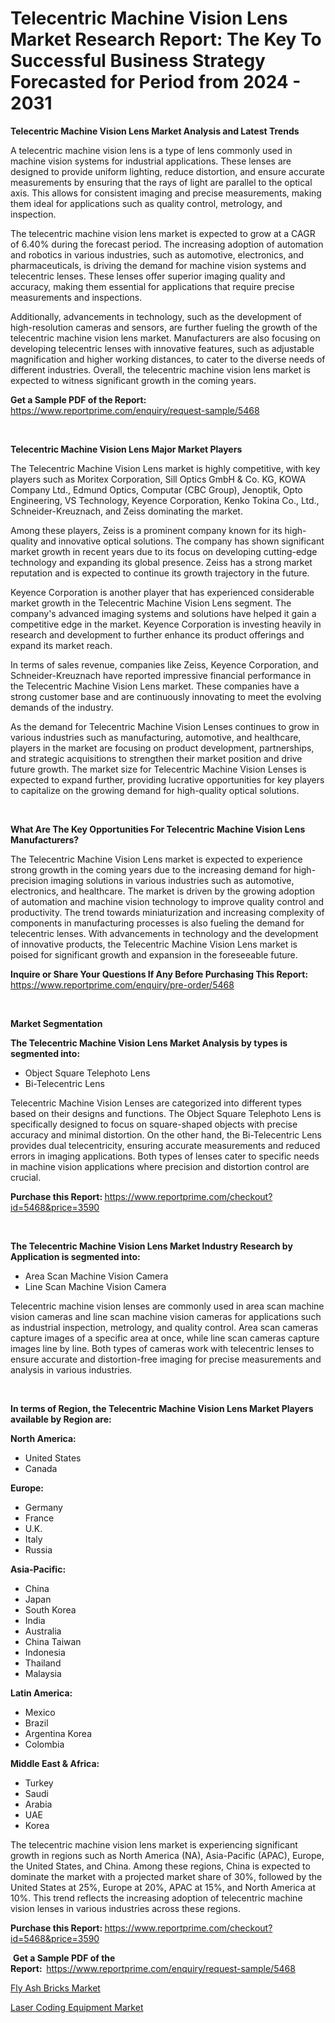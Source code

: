 <p><h1>Telecentric Machine Vision Lens Market Research Report: The Key To Successful Business Strategy Forecasted for Period from 2024 - 2031</h1></p><p><strong>Telecentric Machine Vision Lens Market Analysis and Latest Trends</strong></p>
<p><p>A telecentric machine vision lens is a type of lens commonly used in machine vision systems for industrial applications. These lenses are designed to provide uniform lighting, reduce distortion, and ensure accurate measurements by ensuring that the rays of light are parallel to the optical axis. This allows for consistent imaging and precise measurements, making them ideal for applications such as quality control, metrology, and inspection.</p><p>The telecentric machine vision lens market is expected to grow at a CAGR of 6.40% during the forecast period. The increasing adoption of automation and robotics in various industries, such as automotive, electronics, and pharmaceuticals, is driving the demand for machine vision systems and telecentric lenses. These lenses offer superior imaging quality and accuracy, making them essential for applications that require precise measurements and inspections.</p><p>Additionally, advancements in technology, such as the development of high-resolution cameras and sensors, are further fueling the growth of the telecentric machine vision lens market. Manufacturers are also focusing on developing telecentric lenses with innovative features, such as adjustable magnification and higher working distances, to cater to the diverse needs of different industries. Overall, the telecentric machine vision lens market is expected to witness significant growth in the coming years.</p></p>
<p><strong>Get a Sample PDF of the Report:&nbsp;</strong> <a href="https://www.reportprime.com/enquiry/request-sample/5468">https://www.reportprime.com/enquiry/request-sample/5468</a></p>
<p>&nbsp;</p>
<p><strong>Telecentric Machine Vision Lens Major Market Players</strong></p>
<p><p>The Telecentric Machine Vision Lens market is highly competitive, with key players such as Moritex Corporation, Sill Optics GmbH & Co. KG, KOWA Company Ltd., Edmund Optics, Computar (CBC Group), Jenoptik, Opto Engineering, VS Technology, Keyence Corporation, Kenko Tokina Co., Ltd., Schneider-Kreuznach, and Zeiss dominating the market.</p><p>Among these players, Zeiss is a prominent company known for its high-quality and innovative optical solutions. The company has shown significant market growth in recent years due to its focus on developing cutting-edge technology and expanding its global presence. Zeiss has a strong market reputation and is expected to continue its growth trajectory in the future.</p><p>Keyence Corporation is another player that has experienced considerable market growth in the Telecentric Machine Vision Lens segment. The company's advanced imaging systems and solutions have helped it gain a competitive edge in the market. Keyence Corporation is investing heavily in research and development to further enhance its product offerings and expand its market reach.</p><p>In terms of sales revenue, companies like Zeiss, Keyence Corporation, and Schneider-Kreuznach have reported impressive financial performance in the Telecentric Machine Vision Lens market. These companies have a strong customer base and are continuously innovating to meet the evolving demands of the industry.</p><p>As the demand for Telecentric Machine Vision Lenses continues to grow in various industries such as manufacturing, automotive, and healthcare, players in the market are focusing on product development, partnerships, and strategic acquisitions to strengthen their market position and drive future growth. The market size for Telecentric Machine Vision Lenses is expected to expand further, providing lucrative opportunities for key players to capitalize on the growing demand for high-quality optical solutions.</p></p>
<p>&nbsp;</p>
<p><strong>What Are The Key Opportunities For Telecentric Machine Vision Lens Manufacturers?</strong></p>
<p><p>The Telecentric Machine Vision Lens market is expected to experience strong growth in the coming years due to the increasing demand for high-precision imaging solutions in various industries such as automotive, electronics, and healthcare. The market is driven by the growing adoption of automation and machine vision technology to improve quality control and productivity. The trend towards miniaturization and increasing complexity of components in manufacturing processes is also fueling the demand for telecentric lenses. With advancements in technology and the development of innovative products, the Telecentric Machine Vision Lens market is poised for significant growth and expansion in the foreseeable future.</p></p>
<p><strong>Inquire or Share Your Questions If Any Before Purchasing This Report:</strong> <a href="https://www.reportprime.com/enquiry/pre-order/5468">https://www.reportprime.com/enquiry/pre-order/5468</a></p>
<p>&nbsp;</p>
<p><strong>Market Segmentation</strong></p>
<p><strong>The Telecentric Machine Vision Lens Market Analysis by types is segmented into:</strong></p>
<p><ul><li>Object Square Telephoto Lens</li><li>Bi-Telecentric Lens</li></ul></p>
<p><p>Telecentric Machine Vision Lenses are categorized into different types based on their designs and functions. The Object Square Telephoto Lens is specifically designed to focus on square-shaped objects with precise accuracy and minimal distortion. On the other hand, the Bi-Telecentric Lens provides dual telecentricity, ensuring accurate measurements and reduced errors in imaging applications. Both types of lenses cater to specific needs in machine vision applications where precision and distortion control are crucial.</p></p>
<p><strong>Purchase this Report:&nbsp;</strong><a href="https://www.reportprime.com/checkout?id=5468&price=3590">https://www.reportprime.com/checkout?id=5468&price=3590</a></p>
<p>&nbsp;</p>
<p><strong>The Telecentric Machine Vision Lens Market Industry Research by Application is segmented into:</strong></p>
<p><ul><li>Area Scan Machine Vision Camera</li><li>Line Scan Machine Vision Camera</li></ul></p>
<p><p>Telecentric machine vision lenses are commonly used in area scan machine vision cameras and line scan machine vision cameras for applications such as industrial inspection, metrology, and quality control. Area scan cameras capture images of a specific area at once, while line scan cameras capture images line by line. Both types of cameras work with telecentric lenses to ensure accurate and distortion-free imaging for precise measurements and analysis in various industries.</p></p>
<p>&nbsp;</p>
<p><strong>In terms of Region, the Telecentric Machine Vision Lens Market Players available by Region are:</strong></p>
<p>
    <p> <strong> North America: </strong>
        <ul>
            <li>United States</li>
            <li>Canada</li>
        </ul>
        </p> 
    <p> <strong> Europe: </strong>
        <ul>
            <li>Germany</li>
            <li>France</li>
            <li>U.K.</li>
            <li>Italy</li>
            <li>Russia</li>
        </ul>
        </p> 
    <p> <strong> Asia-Pacific: </strong>
        <ul>
            <li>China</li>
            <li>Japan</li>
            <li>South Korea</li>
            <li>India</li>
            <li>Australia</li>
            <li>China Taiwan</li>
            <li>Indonesia</li>
            <li>Thailand</li>
            <li>Malaysia</li>
        </ul>
        </p> 
    <p> <strong> Latin America: </strong>
        <ul>
            <li>Mexico</li>
            <li>Brazil</li>
            <li>Argentina Korea</li>
            <li>Colombia</li>
        </ul>
        </p> 
    <p> <strong> Middle East & Africa: </strong>
        <ul>
            <li>Turkey</li>
            <li>Saudi</li>
            <li>Arabia</li>
            <li>UAE</li>
            <li>Korea</li>
        </ul>
    </p>
    </p>
<p><p>The telecentric machine vision lens market is experiencing significant growth in regions such as North America (NA), Asia-Pacific (APAC), Europe, the United States, and China. Among these regions, China is expected to dominate the market with a projected market share of 30%, followed by the United States at 25%, Europe at 20%, APAC at 15%, and North America at 10%. This trend reflects the increasing adoption of telecentric machine vision lenses in various industries across these regions.</p></p>
<p><strong>Purchase this Report: </strong><a href="https://www.reportprime.com/checkout?id=5468&price=3590">https://www.reportprime.com/checkout?id=5468&price=3590</a></p>
<p>&nbsp;<strong>Get a Sample PDF of the Report:&nbsp;&nbsp;</strong><a href="https://www.reportprime.com/enquiry/request-sample/5468">https://www.reportprime.com/enquiry/request-sample/5468</a></p>
<p><strong></strong></p>
<p><p><a href="https://spotless-saver-8fd.notion.site/Fly-Ash-Bricks-Market-Research-Report-Provides-Critical-Insights-that-can-help-Shape-Business-Develo-bbfe3ddf79f145cb971af3c2af55e6b3">Fly Ash Bricks Market</a></p><p><a href="https://view.publitas.com/reportprime-1/laser-coding-equipment-market-size-market-trends-and-growth-outlook-forecasted-for-period-from-2024-to-2031/">Laser Coding Equipment Market</a></p></p>